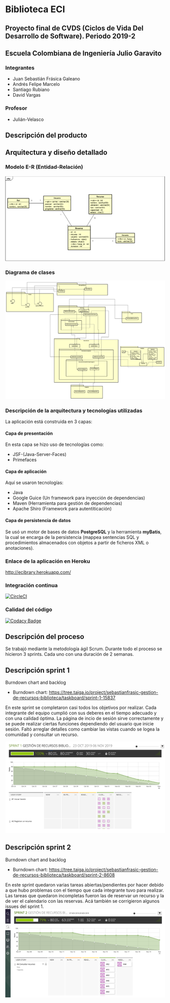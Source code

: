 # Biblioteca ECI
## Proyecto final de CVDS (Ciclos de Vida Del Desarrollo de Software). Periodo 2019-2
## Escuela Colombiana de Ingeniería Julio Garavito

### Integrantes

+  Juan Sebastián Frásica Galeano
+  Andrés Felipe Marcelo
+  Santiago Rubiano
+  David Vargas

### Profesor
+ Julián-Velasco

## Descripción del producto

## Arquitectura y diseño detallado

### Modelo E-R (Entidad-Relación)
![ER](https://github.com/CVDS-ECI/ECI-Biblioteca/blob/master/img/EntidadRelacion.png)

### Diagrama de clases
![Diagrama-de-clases-sprint-1-y-2](https://github.com/CVDS-ECI/ECI-Biblioteca/blob/master/img/Diagrama_de_clases.png)

### Descripción de la arquitectura y tecnologías utilizadas
La aplicación está construida en 3 capas:

#### Capa de presentación
En esta capa se hizo uso de tecnologías como:
+  JSF-(Java-Server-Faces)
+  Primefaces

#### Capa de aplicación
Aquí se usaron tecnologías:
+  Java
+  Google Guice (Un framework para inyección de dependencias)
+  Maven (Herramienta para gestión de dependencias)
+  Apache Shiro (Framework para autentiticación)

#### Capa de persistencia de datos
Se usó un motor de bases de datos **PostgreSQL** y la herramienta **myBatis**, la cual se encarga de la persistencia (mappea sentencias SQL y procedimientos almacenados con objetos a partir de ficheros XML o anotaciones).

### Enlace de la aplicación en Heroku
http://ecibrary.herokuapp.com/

### Integración continua
[![CircleCI](https://circleci.com/gh/CVDS-ECI/ECI-Biblioteca.svg?style=svg)](https://circleci.com/gh/CVDS-ECI/ECI-Biblioteca)

### Calidad del código
[![Codacy Badge](https://api.codacy.com/project/badge/Grade/64ad0e4484824d6ab2794f5535063e6f)](https://www.codacy.com/manual/sebastianfrasic/ECI-Biblioteca?utm_source=github.com&amp;utm_medium=referral&amp;utm_content=CVDS-ECI/ECI-Biblioteca&amp;utm_campaign=Badge_Grade)

## Descripción del proceso
Se trabajó mediante la metodología ágil Scrum. Durante todo el proceso se hicieron 3 sprints. Cada uno con una duración de 2 semanas.

## Descripción sprint 1

Burndown chart and backlog

+ Burndown chart: https://tree.taiga.io/project/sebastianfrasic-gestion-de-recursos-biblioteca/taskboard/sprint-1-15837

En este sprint se completaron casi todos los objetivos por realizar. Cada integrante del equipo cumplió con sus deberes en el tiempo adecuado y con una calidad óptima. La página de incio de sesión sirve correctamente y se puede realizar ciertas funciones dependiendo del usuario que inicie sesión. Faltó arreglar detalles como cambiar las vistas cuando se logea la comunidad y consultar un recurso. 

![Burndown chart and backlog sprint 1](https://github.com/CVDS-ECI/ECI-Biblioteca/blob/master/img/BURNDOWN%20CHART%20AND%20BACKLOG%20SPRINT%201.png)

## Descripción sprint 2

Burndown chart and backlog

+ Burndown chart: https://tree.taiga.io/project/sebastianfrasic-gestion-de-recursos-biblioteca/taskboard/sprint-2-8608

En este sprint quedaron varias tareas abiertas/pendientes por hacer debido a que hubo problemas con el tiempo que cada integrante tuvo para realizar. Las tareas que quedaron incompletas fueron las de reservar un recurso y la de ver el calendario con las reservas.
Acá también se corrigieron algunos issues del sprint 1.
![Burndown chart and backlog sprint 2](https://github.com/CVDS-ECI/ECI-Biblioteca/blob/master/img/BURNDOWN%20CHART%20AND%20BACKLOG%20SPRINT%202.png)




